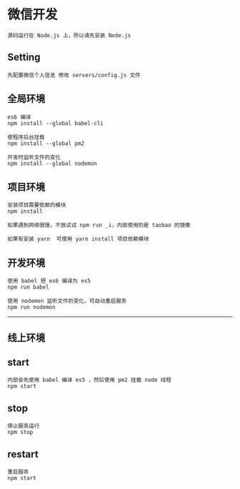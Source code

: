
# 微信开发

	源码运行在 Node.js 上，所以请先安装 Node.js

## Setting

	先配置微信个人信息 修改 servers/config.js 文件


## 全局环境

	es6 编译
	npm install --global babel-cli

	使程序后台挂载
	npm install --global pm2

	开发时监听文件的变化
	npm install --global nodemon



## 项目环境

	安装项目需要依赖的模块
	npm install 

	如果遇到网络很慢，不放试试 npm run _i，内部使用的是 taobao 的镜像

	如果有安装 yarn  可使用 yarn install 项目依赖模块

## 开发环境

	使用 babel 把 es6 编译为 es5
	npm run babel

	使用 nodemon 监听文件的变化，可自动重启服务
	npm run nodemon 
---


## 线上环境

## start

	内部会先使用 babel 编译 es5 ，然后使用 pm2 挂载 node 线程
	npm start

## stop

	停止服务运行
	npm stop

## restart

	重启服务
	npm start